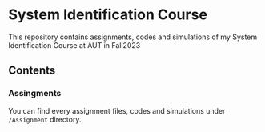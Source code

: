 # System Identification Course
This repository contains assignments, codes and simulations of my System Identification Course at AUT in Fall2023

## Contents

### Assingments
You can find every assignment files, codes and simulations under `/Assignment` directory.

